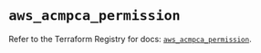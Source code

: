 # `aws_acmpca_permission`

Refer to the Terraform Registry for docs: [`aws_acmpca_permission`](https://registry.terraform.io/providers/hashicorp/aws/5.42.0/docs/resources/acmpca_permission).
